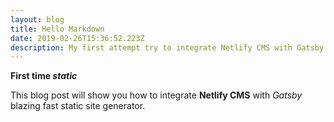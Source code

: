 ```yaml
---
layout: blog
title: Hello Markdown
date: 2019-02-26T15:36:52.223Z
description: My first attempt try to integrate Netlify CMS with Gatsby.
---
```


**First time _static_**

This blog post will show you how to integrate **Netlify CMS** with _Gatsby_ blazing fast static site generator.